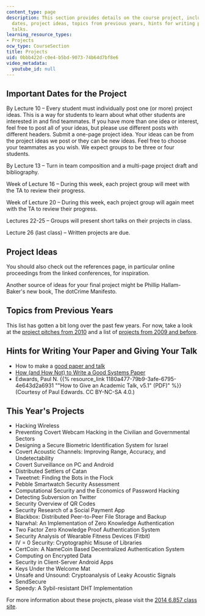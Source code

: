 ```yaml
---
content_type: page
description: This section provides details on the course project, including important
  dates, project ideas, topics from previous years, hints for writing papers and giving
  talks.
learning_resource_types:
- Projects
ocw_type: CourseSection
title: Projects
uid: 0bbb422d-c0e4-b5bd-9073-74b64d7bf8e6
video_metadata:
  youtube_id: null
---
```

## Important Dates for the Project

By Lecture 10 – Every student must individually post one (or more) project ideas. This is a way for students to learn about what other students are interested in and find teammates. If you have more than one idea or interest, feel free to post all of your ideas, but please use different posts with different headers. Submit a one-page project idea. Your ideas can be from the project ideas we post or they can be new ideas. Feel free to choose your teammates as you wish. We expect groups to be three or four students.

By Lecture 13 – Turn in team composition and a multi-page project draft and bibliography.

Week of Lecture 16 – During this week, each project group will meet with the TA to review their progress.

Week of Lecture 20 – During this week, each project group will again meet with the TA to review their progress.

Lectures 22-25 – Groups will present short talks on their projects in class.

Lecture 26 (last class) – Written projects are due.

## Project Ideas

You should also check out the references page, in particular online proceedings from the linked conferences, for inspiration.

Another source of ideas for your final project might be Phillip Hallam-Baker's new book, The dotCrime Manifesto.

## Topics from Previous Years

This list has gotten a bit long over the past few years. For now, take a look at the [project pitches from 2010](http://courses.csail.mit.edu/6.857/2010/pitches.html) and a list of [projects from 2009 and before](http://courses.csail.mit.edu/6.857/2010/projects.html).

## Hints for Writing Your Paper and Giving Your Talk

- How to make a [good paper and talk](http://www.eecs.berkeley.edu/~fox/paper_writing.html)
- [How (and How Not) to Write a Good Systems Paper](http://www.usenix.org/event/samples/submit/advice.html)
- Edwards, Paul N. {{% resource_link 1180a477-79b9-3afe-6795-4e643d2a6931 "\"How to Give an Academic Talk, v5.1\" (PDF)" %}} (Courtesy of Paul Edwards. CC BY-NC-SA 4.0.)

## This Year's Projects

- Hacking Wireless
- Preventing Covert Webcam Hacking in the Civilian and Governmental Sectors
- Designing a Secure Biometric Identification System for Israel
- Covert Acoustic Channels: Improving Range, Accuracy, and Undetectability
- Covert Surveillance on PC and Android
- Distributed Settlers of Catan
- Tweetnet: Finding the Bots in the Flock
- Pebble Smartwatch Security Assessment
- Computational Security and the Economics of Password Hacking
- Detecting Subversion on Twitter
- Security Overview of QR Codes
- Security Research of a Social Payment App
- Blackbox: Distributed Peer-to-Peer File Storage and Backup
- Narwhal: An Implementation of Zero Knowledge Authentication
- Two Factor Zero Knowledge Proof Authentication System
- Security Analysis of Wearable Fitness Devices (Fitbit)
- IV = 0 Security: Cryptographic Misuse of Libraries
- CertCoin: A NameCoin Based Decentralized Authentication System
- Computing on Encrypted Data
- Security in Client-Server Android Apps
- Keys Under the Welcome Mat
- Unsafe and Unsound: Cryptoanalysis of Leaky Acoustic Signals
- SendSecure
- Speedy: A Sybil-resistant DHT Implementation

For more information about these projects, please visit the [2014 6.857 class site](http://courses.csail.mit.edu/6.857/2014/projects).